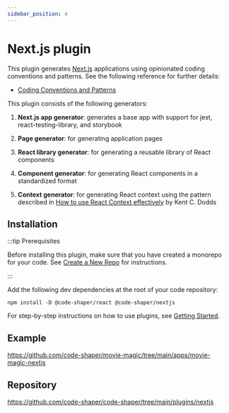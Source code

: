 ```yaml
---
sidebar_position: 4
---
```


# Next.js plugin

This plugin generates [Next.js](https://nextjs.org/) applications using
opinionated coding conventions and patterns. See the following reference for
further details:

- [Coding Conventions and Patterns](https://github.com/nareshbhatia/react-learning-resources/blob/main/docs/coding-conventions-and-patterns.md)

This plugin consists of the following generators:

1. **Next.js app generator**: generates a base app with support for jest,
   react-testing-library, and storybook
2. **Page generator**: for generating application pages

3. **React library generator**: for generating a reusable library of React
   components
4. **Component generator**: for generating React components in a standardized
   format
5. **Context generator**: for generating React context using the pattern
   described in
   [How to use React Context effectively](https://kentcdodds.com/blog/how-to-use-react-context-effectively)
   by Kent C. Dodds

## Installation

:::tip Prerequisites

Before installing this plugin, make sure that you have created a monorepo for
your code. See [Create a New Repo](../getting-started/create-a-new-repo.md) for
instructions.

:::

Add the following dev dependencies at the root of your code repository:

```shell
npm install -D @code-shaper/react @code-shaper/nextjs
```

For step-by-step instructions on how to use plugins, see
[Getting Started](../getting-started/core-concepts.md).

## Example

https://github.com/code-shaper/movie-magic/tree/main/apps/movie-magic-nextjs

## Repository

https://github.com/code-shaper/code-shaper/tree/main/plugins/nextjs
